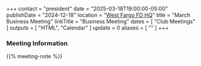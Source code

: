 +++
contact = "president"
date = "2025-03-18T19:00:00-05:00"
publishDate = "2024-12-18"
location = "[West Fargo FD HQ](/places/west-fargo-fire-department-headquarters/)"
title = "March Business Meeting"
linkTitle = "Business Meeting"
dates = [ "Club Meetings" ]
outputs = [ "HTML", "Calendar" ]
update = 0
aliases = [ "" ]
+++
### Meeting Information

{{% meeting-note %}}
